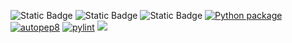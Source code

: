 ![Static Badge](https://img.shields.io/badge/Language-python-blue)
![Static Badge](https://img.shields.io/badge/License-MIT-green)
![Static Badge](https://img.shields.io/badge/Platform-Linux-red)
[![Python package](https://github.com/CSC-510-Group75/HW1/actions/workflows/pytest.yml/badge.svg)](https://github.com/CSC-510-Group75/HW1/actions/workflows/pytest.yml)
[![autopep8](https://github.com/CSC-510-Group75/HW1/actions/workflows/autopep8.yml/badge.svg)](https://github.com/CSC-510-Group75/HW1/actions/workflows/autopep8.yml)
[![pylint](https://github.com/CSC-510-Group75/HW1/actions/workflows/pylint.yml/badge.svg)](https://github.com/CSC-510-Group75/HW1/actions/workflows/pylint.yml)
<img src="https://microsoft.github.io/pyright/img/pyright_badge.svg">
